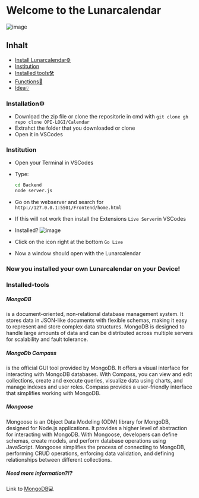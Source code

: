 # Welcome to the Lunarcalendar

![image](https://github.com/OPI-LOGI/Calendar/assets/78499451/cc2d4042-1a35-4e79-8562-5b2d76bd0e65)

## Inhalt

* [Install Lunarcalendar⚙️](#-Installation)
* [Institution](#-Institution)
* [Installed tools🛠️](#-Installed-tools)
* [Functions📐](#-)
* [Idea💡](#-)

### Installation⚙️
* Download the zip file or clone the repositorie in cmd with `git clone gh repo clone OPI-LOGI/Calendar`
* Extrahct the folder that you downloaded or clone
* Open it in VSCodes

### Institution
* Open your Terminal in VSCodes
* Type:
  ```bash
  cd Backend
  node server.js
  ```
* Go on the webserver and search for `http://127.0.0.1:5501/Frontend/home.html`
* If this will not work then install the Extensions `Live Server`in VSCodes
* Installed?
![image](https://github.com/OPI-LOGI/Calendar/assets/78499451/15ceb534-ed2f-48c8-a821-5f26d06cc53e)

* Click on the icon right at the bottom `Go Live`
* Now a window should open with the Lunarcalendar
 
### Now you installed your own Lunarcalendar on your Device!

### Installed-tools

##### MongoDB
is a document-oriented, non-relational database management system. It stores data in JSON-like documents with flexible schemas, making it easy to represent and store complex data structures. MongoDB is designed to handle large amounts of data and can be distributed across multiple servers for scalability and fault tolerance.

##### MongoDb Compass
is the official GUI tool provided by MongoDB. It offers a visual interface for interacting with MongoDB databases. With Compass, you can view and edit collections, create and execute queries, visualize data using charts, and manage indexes and user roles. Compass provides a user-friendly interface that simplifies working with MongoDB.
##### Mongoose
Mongoose is an Object Data Modeling (ODM) library for MongoDB, designed for Node.js applications. It provides a higher level of abstraction for interacting with MongoDB. With Mongoose, developers can define schemas, create models, and perform database operations using JavaScript. Mongoose simplifies the process of connecting to MongoDB, performing CRUD operations, enforcing data validation, and defining relationships between different collections.

##### Need more information?⁉️
Link to [MongoDB](https://www.mongodb.com/try/download/community)💻
